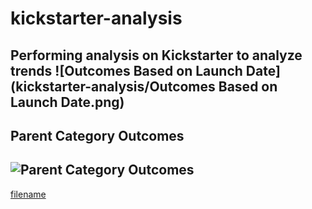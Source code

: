 # kickstarter-analysis
Performing analysis on Kickstarter to analyze trends
![Outcomes Based on Launch Date](kickstarter-analysis/Outcomes Based on Launch Date.png)
---
## Parent Category Outcomes
![Parent Category Outcomes](path/to/image_name.png)
---

[filename](path/to/filename.xlxs)
